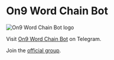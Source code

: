 # On9 Word Chain Bot
![On9 Word Chain Bot logo](https://i.imgur.com/B4hjMC5.jpg)

Visit [On9 Word Chain Bot](https://t.me/on9wordchainbot) on Telegram.

Join the [official group](https://t.me/on9wordchain).
